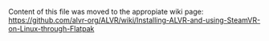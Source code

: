 Content of this file was moved to the appropiate wiki page: https://github.com/alvr-org/ALVR/wiki/Installing-ALVR-and-using-SteamVR-on-Linux-through-Flatpak

